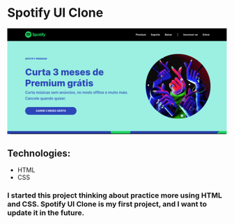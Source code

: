 # **Spotify UI Clone**

<img src="./images/spotify-print.png">

## Technologies:

- HTML
- CSS

### I started this project thinking about practice more using HTML and CSS. Spotify UI Clone is my first project, and I want to update it in the future.
